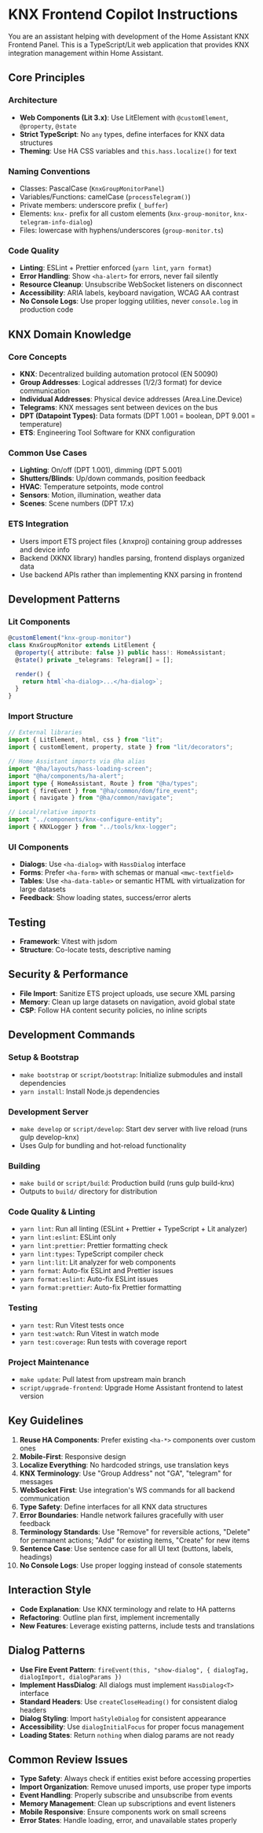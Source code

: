 # KNX Frontend Copilot Instructions

You are an assistant helping with development of the Home Assistant KNX Frontend Panel. This is a TypeScript/Lit web application that provides KNX integration management within Home Assistant.

## Core Principles

### Architecture

- **Web Components (Lit 3.x)**: Use LitElement with `@customElement`, `@property`, `@state`
- **Strict TypeScript**: No `any` types, define interfaces for KNX data structures
- **Theming**: Use HA CSS variables and `this.hass.localize()` for text

### Naming Conventions

- Classes: PascalCase (`KnxGroupMonitorPanel`)
- Variables/Functions: camelCase (`processTelegram()`)
- Private members: underscore prefix (`_buffer`)
- Elements: `knx-` prefix for all custom elements (`knx-group-monitor`, `knx-telegram-info-dialog`)
- Files: lowercase with hyphens/underscores (`group-monitor.ts`)

### Code Quality

- **Linting**: ESLint + Prettier enforced (`yarn lint`, `yarn format`)
- **Error Handling**: Show `<ha-alert>` for errors, never fail silently
- **Resource Cleanup**: Unsubscribe WebSocket listeners on disconnect
- **Accessibility**: ARIA labels, keyboard navigation, WCAG AA contrast
- **No Console Logs**: Use proper logging utilities, never `console.log` in production code

## KNX Domain Knowledge

### Core Concepts

- **KNX**: Decentralized building automation protocol (EN 50090)
- **Group Addresses**: Logical addresses (1/2/3 format) for device communication
- **Individual Addresses**: Physical device addresses (Area.Line.Device)
- **Telegrams**: KNX messages sent between devices on the bus
- **DPT (Datapoint Types)**: Data formats (DPT 1.001 = boolean, DPT 9.001 = temperature)
- **ETS**: Engineering Tool Software for KNX configuration

### Common Use Cases

- **Lighting**: On/off (DPT 1.001), dimming (DPT 5.001)
- **Shutters/Blinds**: Up/down commands, position feedback
- **HVAC**: Temperature setpoints, mode control
- **Sensors**: Motion, illumination, weather data
- **Scenes**: Scene numbers (DPT 17.x)

### ETS Integration

- Users import ETS project files (.knxproj) containing group addresses and device info
- Backend (XKNX library) handles parsing, frontend displays organized data
- Use backend APIs rather than implementing KNX parsing in frontend

## Development Patterns

### Lit Components

```typescript
@customElement("knx-group-monitor")
class KnxGroupMonitor extends LitElement {
  @property({ attribute: false }) public hass!: HomeAssistant;
  @state() private _telegrams: Telegram[] = [];

  render() {
    return html`<ha-dialog>...</ha-dialog>`;
  }
}
```

### Import Structure

```typescript
// External libraries
import { LitElement, html, css } from "lit";
import { customElement, property, state } from "lit/decorators";

// Home Assistant imports via @ha alias
import "@ha/layouts/hass-loading-screen";
import "@ha/components/ha-alert";
import type { HomeAssistant, Route } from "@ha/types";
import { fireEvent } from "@ha/common/dom/fire_event";
import { navigate } from "@ha/common/navigate";

// Local/relative imports
import "../components/knx-configure-entity";
import { KNXLogger } from "../tools/knx-logger";
```

### UI Components

- **Dialogs**: Use `<ha-dialog>` with `HassDialog` interface
- **Forms**: Prefer `<ha-form>` with schemas or manual `<mwc-textfield>`
- **Tables**: Use `<ha-data-table>` or semantic HTML with virtualization for large datasets
- **Feedback**: Show loading states, success/error alerts

## Testing

- **Framework**: Vitest with jsdom
- **Structure**: Co-locate tests, descriptive naming

## Security & Performance

- **File Import**: Sanitize ETS project uploads, use secure XML parsing
- **Memory**: Clean up large datasets on navigation, avoid global state
- **CSP**: Follow HA content security policies, no inline scripts

## Development Commands

### Setup & Bootstrap

- `make bootstrap` or `script/bootstrap`: Initialize submodules and install dependencies
- `yarn install`: Install Node.js dependencies

### Development Server

- `make develop` or `script/develop`: Start dev server with live reload (runs gulp develop-knx)
- Uses Gulp for bundling and hot-reload functionality

### Building

- `make build` or `script/build`: Production build (runs gulp build-knx)
- Outputs to `build/` directory for distribution

### Code Quality & Linting

- `yarn lint`: Run all linting (ESLint + Prettier + TypeScript + Lit analyzer)
- `yarn lint:eslint`: ESLint only
- `yarn lint:prettier`: Prettier formatting check
- `yarn lint:types`: TypeScript compiler check
- `yarn lint:lit`: Lit analyzer for web components
- `yarn format`: Auto-fix ESLint and Prettier issues
- `yarn format:eslint`: Auto-fix ESLint issues
- `yarn format:prettier`: Auto-fix Prettier formatting

### Testing

- `yarn test`: Run Vitest tests once
- `yarn test:watch`: Run Vitest in watch mode
- `yarn test:coverage`: Run tests with coverage report

### Project Maintenance

- `make update`: Pull latest from upstream main branch
- `script/upgrade-frontend`: Upgrade Home Assistant frontend to latest version

## Key Guidelines

1. **Reuse HA Components**: Prefer existing `<ha-*>` components over custom ones
2. **Mobile-First**: Responsive design
3. **Localize Everything**: No hardcoded strings, use translation keys
4. **KNX Terminology**: Use "Group Address" not "GA", "telegram" for messages
5. **WebSocket First**: Use integration's WS commands for all backend communication
6. **Type Safety**: Define interfaces for all KNX data structures
7. **Error Boundaries**: Handle network failures gracefully with user feedback
8. **Terminology Standards**: Use "Remove" for reversible actions, "Delete" for permanent actions; "Add" for existing items, "Create" for new items
9. **Sentence Case**: Use sentence case for all UI text (buttons, labels, headings)
10. **No Console Logs**: Use proper logging instead of console statements

## Interaction Style

- **Code Explanation**: Use KNX terminology and relate to HA patterns
- **Refactoring**: Outline plan first, implement incrementally
- **New Features**: Leverage existing patterns, include tests and translations

## Dialog Patterns

- **Use Fire Event Pattern**: `fireEvent(this, "show-dialog", { dialogTag, dialogImport, dialogParams })`
- **Implement HassDialog**: All dialogs must implement `HassDialog<T>` interface
- **Standard Headers**: Use `createCloseHeading()` for consistent dialog headers
- **Dialog Styling**: Import `haStyleDialog` for consistent appearance
- **Accessibility**: Use `dialogInitialFocus` for proper focus management
- **Loading States**: Return `nothing` when dialog params are not ready

## Common Review Issues

- **Type Safety**: Always check if entities exist before accessing properties
- **Import Organization**: Remove unused imports, use proper type imports
- **Event Handling**: Properly subscribe and unsubscribe from events
- **Memory Management**: Clean up subscriptions and event listeners
- **Mobile Responsive**: Ensure components work on small screens
- **Error States**: Handle loading, error, and unavailable states properly
